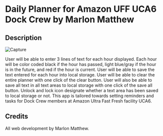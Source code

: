 # Daily Planner for Amazon UFF UCA6 Dock Crew by Marlon Matthew

## Description

![Capture](https://user-images.githubusercontent.com/73320305/102684212-75f23800-418b-11eb-954c-a1a9c0c2aab3.PNG)

User will be able to enter 3 lines of text for each hour displayed.
Each hour will be color coded black if the hour has passed, light blue/gray if the hour is in the future, and red if the hour is current.
User will be able to save the text entered for each hour into local storage.
User will be able to clear the entire planner with one click of the clear button.
User will also be able to save all text in all text areas to local storage with one click of the save all button.
Unlock and lock icon designate whether a text area has been saved to local storage or not.
This app is tailored towards setting reminders and tasks for Dock Crew members at Amazon Ultra Fast Fresh facility UCA6.

## Credits

All web development by Marlon Matthew.
